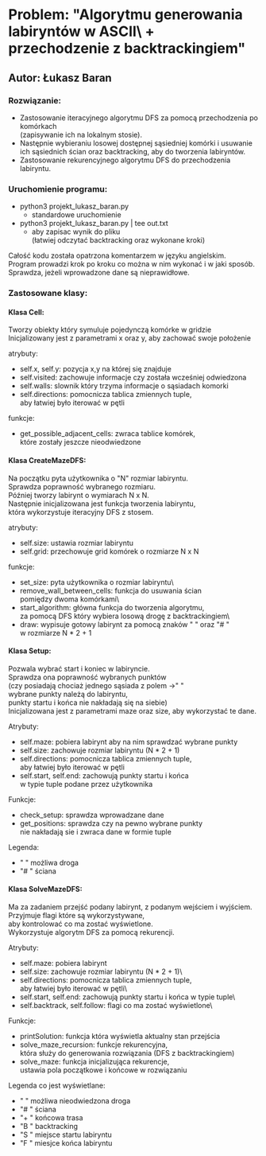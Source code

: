 # Problem: "Algorytmu generowania labiryntów w ASCII\ + przechodzenie z backtrackingiem"

## Autor: Łukasz Baran

### Rozwiązanie:

- Zastosowanie iteracyjnego algorytmu DFS za pomocą przechodzenia po komórkach\
  (zapisywanie ich na lokalnym stosie).
- Następnie wybieraniu losowej dostępnej sąsiedniej komórki i usuwanie\
  ich sąsiednich ścian oraz backtracking, aby do tworzenia labiryntów.
- Zastosowanie rekurencyjnego algorytmu DFS do przechodzenia labiryntu.

### Uruchomienie programu:

- python3 projekt_lukasz_baran.py
  - standardowe uruchomienie
- python3 projekt_lukasz_baran.py | tee out.txt
  - aby zapisac wynik do pliku\
    (łatwiej odczytać backtracking oraz wykonane kroki)

Całość kodu została opatrzona komentarzem w języku angielskim.\
Program prowadzi krok po kroku co można w nim wykonać i w jaki sposób.\
Sprawdza, jeżeli wprowadzone dane są nieprawidłowe.

### Zastosowane klasy:

#### Klasa Cell:

Tworzy obiekty który symuluje pojedynczą komórke w gridzie\
 Inicjalizowany jest z parametrami x oraz y, aby zachować swoje położenie

atrybuty:

- self.x, self.y: pozycja x,y na której się znajduje
- self.visited: zachowuje informacje czy została wcześniej odwiedzona
- self.walls: slownik który trzyma informacje o sąsiadach komorki
- self.directions: pomocnicza tablica zmiennych tuple,\
  aby łatwiej było iterować w pętli

funkcje:

- get_possible_adjacent_cells: zwraca tablice komórek,\
  które zostały jeszcze nieodwiedzone

#### Klasa CreateMazeDFS:

Na początku pyta użytkownika o "N" rozmiar labiryntu.\
 Sprawdza poprawność wybranego rozmiaru.\
 Później tworzy labirynt o wymiarach N x N.\
 Następnie inicjalizowana jest funkcja tworzenia labiryntu,\
 która wykorzystuje iteracyjny DFS z stosem.

atrybuty:

- self.size: ustawia rozmiar labiryntu
- self.grid: przechowuje grid komórek o rozmiarze N x N

funkcje:

- set_size: pyta użytkownika o rozmiar labiryntu\
- remove_wall_between_cells: funkcja do usuwania ścian\
  pomiędzy dwoma komórkami\
- start_algorithm: główna funkcja do tworzenia algorytmu,\
  za pomocą DFS który wybiera losową drogę z backtrackingiem\
- draw: wypisuje gotowy labirynt za pomocą znaków " " oraz "# "\
  w rozmiarze N \* 2 + 1

#### Klasa Setup:

Pozwala wybrać start i koniec w labiryncie.\
 Sprawdza ona poprawność wybranych punktów\
 (czy posiadają chociaż jednego sąsiada z polem ->" "\
 wybrane punkty należą do labiryntu,\
 punkty startu i końca nie nakładają się na siebie)\
 Inicjalizowana jest z parametrami maze oraz size, aby wykorzystać te dane.

Atrybuty:

- self.maze: pobiera labirynt aby na nim sprawdzać wybrane punkty
- self.size: zachowuje rozmiar labiryntu (N \* 2 + 1)
- self.directions: pomocnicza tablica zmiennych tuple,\
  aby łatwiej było iterować w pętli
- self.start, self.end: zachowują punkty startu i końca\
  w typie tuple podane przez użytkownika

Funkcje:

- check_setup: sprawdza wprowadzane dane
- get_positions: sprawdza czy na pewno wybrane punkty\
  nie nakładają sie i zwraca dane w formie tuple

Legenda:

- " " możliwa droga
- "# " ściana

#### Klasa SolveMazeDFS:

Ma za zadaniem przejść podany labirynt, z podanym wejściem i wyjściem.\
 Przyjmuje flagi które są wykorzystywane,\
 aby kontrolować co ma zostać wyświetlone.\
 Wykorzystuje algorytm DFS za pomocą rekurencji.

Atrybuty:

- self.maze: pobiera labirynt
- self.size: zachowuje rozmiar labiryntu (N \* 2 + 1)\
- self.directions: pomocnicza tablica zmiennych tuple,\
  aby łatwiej było iterować w pętli\
- self.start, self.end: zachowują punkty startu i końca w typie tuple\
- self.backtrack, self.follow: flagi co ma zostać wyświetlone\

Funkcje:

- printSolution: funkcja która wyświetla aktualny stan przejścia
- solve_maze_recursion: funkcje rekurencyjna,\
  która służy do generowania rozwiązania (DFS z backtrackingiem)
- solve_maze: funkcja inicjalizująca rekurencje,\
  ustawia pola początkowe i końcowe w rozwiązaniu

Legenda co jest wyświetlane:

- " " możliwa nieodwiedzona droga
- "# " ściana
- "+ " końcowa trasa
- "B " backtracking
- "S " miejsce startu labiryntu
- "F " miesjce końca labiryntu
